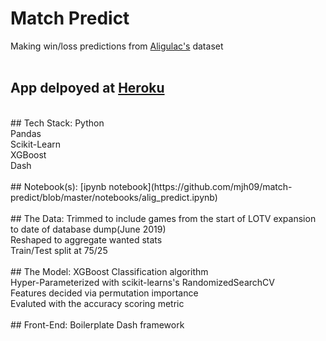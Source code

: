 # Match Predict
Making win/loss predictions from [Aligulac's](http://aligulac.com/) dataset<br/>
<br/>
## App delpoyed at [Heroku](https://sc2predict.herokuapp.com/) 
<br/>
## Tech Stack: 
Python <br/>
Pandas<br/>
Scikit-Learn<br/>
XGBoost<br/>
Dash<br/>
<br/>
## Notebook(s):
[ipynb notebook](https://github.com/mjh09/match-predict/blob/master/notebooks/alig_predict.ipynb)<br/>
<br/>
## The Data:
Trimmed to include games from the start of LOTV expansion to date of database dump(June 2019)<br/>
Reshaped to aggregate wanted stats<br/>
Train/Test split at 75/25<br/>
<br/>
## The Model:
XGBoost Classification algorithm<br/>
Hyper-Parameterized with scikit-learns's RandomizedSearchCV<br/>
Features decided via permutation importance<br/>
Evaluted with the accuracy scoring metric<br/>
<br/>
## Front-End:
Boilerplate Dash framework<br/>
